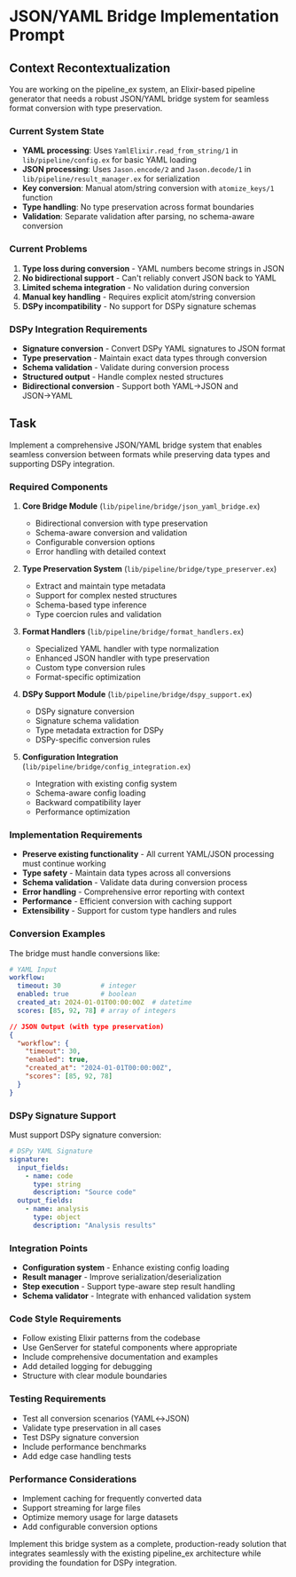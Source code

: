 # JSON/YAML Bridge Implementation Prompt

## Context Recontextualization

You are working on the pipeline_ex system, an Elixir-based pipeline generator that needs a robust JSON/YAML bridge system for seamless format conversion with type preservation.

### Current System State
- **YAML processing**: Uses `YamlElixir.read_from_string/1` in `lib/pipeline/config.ex` for basic YAML loading
- **JSON processing**: Uses `Jason.encode/2` and `Jason.decode/1` in `lib/pipeline/result_manager.ex` for serialization
- **Key conversion**: Manual atom/string conversion with `atomize_keys/1` function
- **Type handling**: No type preservation across format boundaries
- **Validation**: Separate validation after parsing, no schema-aware conversion

### Current Problems
1. **Type loss during conversion** - YAML numbers become strings in JSON
2. **No bidirectional support** - Can't reliably convert JSON back to YAML
3. **Limited schema integration** - No validation during conversion
4. **Manual key handling** - Requires explicit atom/string conversion
5. **DSPy incompatibility** - No support for DSPy signature schemas

### DSPy Integration Requirements
- **Signature conversion** - Convert DSPy YAML signatures to JSON format
- **Type preservation** - Maintain exact data types through conversion
- **Schema validation** - Validate during conversion process
- **Structured output** - Handle complex nested structures
- **Bidirectional conversion** - Support both YAML→JSON and JSON→YAML

## Task

Implement a comprehensive JSON/YAML bridge system that enables seamless conversion between formats while preserving data types and supporting DSPy integration.

### Required Components

1. **Core Bridge Module** (`lib/pipeline/bridge/json_yaml_bridge.ex`)
   - Bidirectional conversion with type preservation
   - Schema-aware conversion and validation
   - Configurable conversion options
   - Error handling with detailed context

2. **Type Preservation System** (`lib/pipeline/bridge/type_preserver.ex`)
   - Extract and maintain type metadata
   - Support for complex nested structures
   - Schema-based type inference
   - Type coercion rules and validation

3. **Format Handlers** (`lib/pipeline/bridge/format_handlers.ex`)
   - Specialized YAML handler with type normalization
   - Enhanced JSON handler with type preservation
   - Custom type conversion rules
   - Format-specific optimization

4. **DSPy Support Module** (`lib/pipeline/bridge/dspy_support.ex`)
   - DSPy signature conversion
   - Signature schema validation
   - Type metadata extraction for DSPy
   - DSPy-specific conversion rules

5. **Configuration Integration** (`lib/pipeline/bridge/config_integration.ex`)
   - Integration with existing config system
   - Schema-aware config loading
   - Backward compatibility layer
   - Performance optimization

### Implementation Requirements

- **Preserve existing functionality** - All current YAML/JSON processing must continue working
- **Type safety** - Maintain data types across all conversions
- **Schema validation** - Validate data during conversion process
- **Error handling** - Comprehensive error reporting with context
- **Performance** - Efficient conversion with caching support
- **Extensibility** - Support for custom type handlers and rules

### Conversion Examples

The bridge must handle conversions like:
```yaml
# YAML Input
workflow:
  timeout: 30          # integer
  enabled: true        # boolean
  created_at: 2024-01-01T00:00:00Z  # datetime
  scores: [85, 92, 78] # array of integers
```

```json
// JSON Output (with type preservation)
{
  "workflow": {
    "timeout": 30,
    "enabled": true,
    "created_at": "2024-01-01T00:00:00Z",
    "scores": [85, 92, 78]
  }
}
```

### DSPy Signature Support

Must support DSPy signature conversion:
```yaml
# DSPy YAML Signature
signature:
  input_fields:
    - name: code
      type: string
      description: "Source code"
  output_fields:
    - name: analysis
      type: object
      description: "Analysis results"
```

### Integration Points

- **Configuration system** - Enhance existing config loading
- **Result manager** - Improve serialization/deserialization
- **Step execution** - Support type-aware step result handling
- **Schema validator** - Integrate with enhanced validation system

### Code Style Requirements

- Follow existing Elixir patterns from the codebase
- Use GenServer for stateful components where appropriate
- Include comprehensive documentation and examples
- Add detailed logging for debugging
- Structure with clear module boundaries

### Testing Requirements

- Test all conversion scenarios (YAML↔JSON)
- Validate type preservation in all cases
- Test DSPy signature conversion
- Include performance benchmarks
- Add edge case handling tests

### Performance Considerations

- Implement caching for frequently converted data
- Support streaming for large files
- Optimize memory usage for large datasets
- Add configurable conversion options

Implement this bridge system as a complete, production-ready solution that integrates seamlessly with the existing pipeline_ex architecture while providing the foundation for DSPy integration.